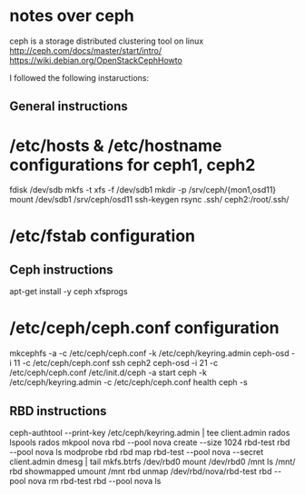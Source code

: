 notes over ceph
===============

ceph is a storage distributed clustering tool on linux
http://ceph.com/docs/master/start/intro/
https://wiki.debian.org/OpenStackCephHowto

I followed the following instaructions:

General instructions
------------------

# /etc/hosts & /etc/hostname configurations for ceph1, ceph2
fdisk /dev/sdb
mkfs -t xfs -f /dev/sdb1
mkdir -p /srv/ceph/{mon1,osd11}
mount /dev/sdb1 /srv/ceph/osd11
ssh-keygen
rsync .ssh/ ceph2:/root/.ssh/
# /etc/fstab configuration

Ceph instructions
--------------------
apt-get install -y ceph xfsprogs
# /etc/ceph/ceph.conf configuration
mkcephfs -a -c /etc/ceph/ceph.conf -k /etc/ceph/keyring.admin
ceph-osd -i 11 -c /etc/ceph/ceph.conf
ssh ceph2 ceph-osd -i 21 -c /etc/ceph/ceph.conf
/etc/init.d/ceph -a start
ceph -k /etc/ceph/keyring.admin -c /etc/ceph/ceph.conf health
ceph -s

RBD instructions
-------------------
ceph-authtool --print-key /etc/ceph/keyring.admin | tee client.admin
rados lspools
rados mkpool nova
rbd --pool nova create --size 1024 rbd-test
rbd --pool nova ls
modprobe rbd 
rbd map rbd-test --pool nova --secret client.admin
dmesg | tail
mkfs.btrfs /dev/rbd0
mount /dev/rbd0 /mnt
ls /mnt/
rbd showmapped
umount /mnt
rbd unmap /dev/rbd/nova/rbd-test
rbd --pool nova rm rbd-test
rbd --pool nova ls

